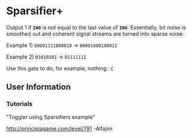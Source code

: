 # Sparsifier+
Output 1 if **`IN0`** is not equal to the last value of **`IN0`**. Essentially, bit noise is smoothed out and coherent signal streams are turned into sparse noise.

Example 1) `00001111000010` -> `00001000100011`

Example 2) `01010101` -> `01111111`

Use this gate to do, for example, nothing. :(

## User Information

### Tutorials
"Toggler using Sparsifiers example"

http://principiagame.com/level/791 -Alfajim